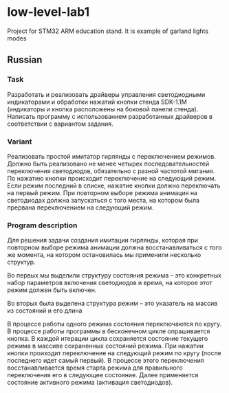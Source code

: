 # low-level-lab1

Project for STM32 ARM education stand. It is example of garland lights modes 

## Russian

### Task
Разработать и реализовать драйверы управления светодиодными индикаторами
и обработки нажатий кнопки стенда SDK-1.1М (индикаторы и кнопка расположены на боковой панели стенда).
Написать программу с использованием разработанных драйверов в соответствии с вариантом задания.

### Variant

Реализовать простой имитатор гирлянды с переключением режимов.
Должно быть реализовано не менее четырех последовательностей переключения светодиодов, обязательно с разной частотой мигания.
По нажатию кнопки происходит переключение на следующий режим. Если режим последний в списке, нажатие кнопки должно переключать на первый режим.
При повторном выборе режима анимация на светодиодах должна запускаться с того места, на котором была прервана переключением на следующий режим.

### Program description

Для решения задачи создания имитации гирлянды, которая при повторном выборе режима анимации должна восстанавливаться с того же момента,
на котором остановилась мы применили несколько структур. 

Во первых мы выделили структуру состояния режима – это конкретных набор параметров включения светодиодов и время, на которое этот режим должен быть включен.
 
Во вторых была выделена структура режим – это указатель на массив из состояний и его длина
 
В процессе работы одного режима состояния переключаются по кругу. В процессе работы программы в бесконечном цикле опрашивается кнопка. В каждой итерации цикла сохраняется состояние текущего режима в массиве сохраненных состояний режима. При нажатии кнопки проиходит переключение на следующий режим по кругу (после последнего идет самый первый). В процессе этого переключения восстанавливается время старта режима для правильного переключения его в следующее состояние. Далее применяется состояние активного режима (активация светодиодов). 

